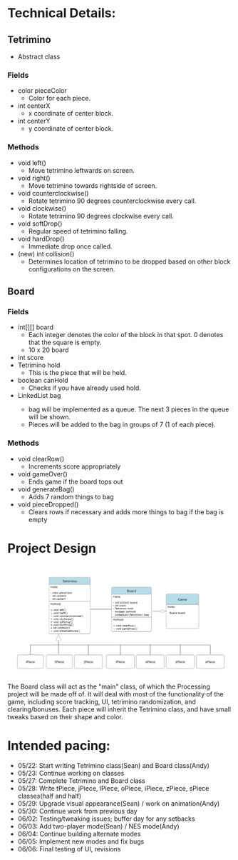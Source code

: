 
# Technical Details:

## Tetrimino
- Abstract class
### Fields
- color pieceColor
  - Color for each piece.
- int centerX
  - x coordinate of center block.
- int centerY
  - y coordinate of center block.
### Methods
- void left()
  - Move tetrimino leftwards on screen.
- void right()
  - Move tetrimino towards rightside of screen.
- void counterclockwise()
  - Rotate tetrimino 90 degrees counterclockwise every call.
- void clockwise()
  - Rotate tetrimino 90 degrees clockwise every call.
- void softDrop()
  - Regular speed of tetrimino falling.
- void hardDrop()
  - Immediate drop once called.
- (new) int collision()
  - Determines location of tetrimino to be dropped based on other block configurations on the screen.

## Board
### Fields
- int[][] board
  - Each integer denotes the color of the block in that spot. 0 denotes that the square is empty.
  - 10 x 20 board
- int score
- Tetrimino hold
    - This is the piece that will be held.
- boolean canHold
    - Checks if you have already used hold.
- LinkedList<Tetrimino> bag
    - bag will be implemented as a queue. The next 3 pieces in the queue will be shown.
    - Pieces will be added to the bag in groups of 7 (1 of each piece).
### Methods
- void clearRow()
    - Increments score appropriately
- void gameOver()
    - Ends game if the board tops out
- void generateBag()
    - Adds 7 random things to bag
- void pieceDropped()
    - Clears rows if necessary and adds more things to bag if the bag is empty


# Project Design

![UMLDiagram](UMLdiagram.png)

The Board class will act as the "main" class, of which the Processing project will be made off of. It will deal with most of the functionality of the game, including score tracking, UI, tetrimino randomization, and clearing/bonuses. Each piece will inherit the Tetrimino class, and have small tweaks based on their shape and color.

# Intended pacing:

- 05/22: Start writing Tetrimino class(Sean) and Board class(Andy)
- 05/23: Continue working on classes
- 05/27: Complete Tetrimino and Board class
- 05/28: Write tPiece, jPiece, lPiece, oPiece, iPiece, zPiece, sPiece classes(half and half)
- 05/29: Upgrade visual appearance(Sean) / work on animation(Andy)
- 05/30: Continue work from previous day
- 06/02: Testing/tweaking issues; buffer day for any setbacks
- 06/03: Add two-player mode(Sean) / NES mode(Andy)
- 06/04: Continue building alternate modes
- 06/05: Implement new modes and fix bugs
- 06/06: Final testing of UI, revisions
